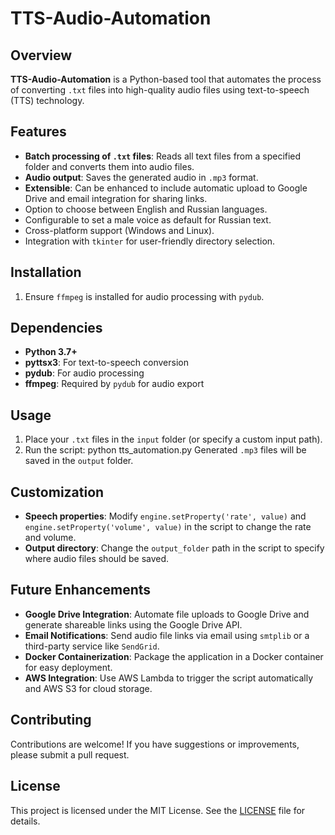 # TTS-Audio-Automation

## Overview
**TTS-Audio-Automation** is a Python-based tool that automates the process of converting `.txt` files into high-quality audio files using text-to-speech (TTS) technology. 

## Features
- **Batch processing of `.txt` files**: Reads all text files from a specified folder and converts them into audio files.
- **Audio output**: Saves the generated audio in `.mp3` format.
- **Extensible**: Can be enhanced to include automatic upload to Google Drive and email integration for sharing links.
- Option to choose between English and Russian languages.
- Configurable to set a male voice as default for Russian text.
- Cross-platform support (Windows and Linux).
- Integration with `tkinter` for user-friendly directory selection.

## Installation
1. Ensure `ffmpeg` is installed for audio processing with `pydub`.

## Dependencies
- **Python 3.7+**
- **pyttsx3**: For text-to-speech conversion
- **pydub**: For audio processing
- **ffmpeg**: Required by `pydub` for audio export

## Usage
1. Place your `.txt` files in the `input` folder (or specify a custom input path).
2. Run the script:
   python tts_automation.py
   Generated `.mp3` files will be saved in the `output` folder.

## Customization
- **Speech properties**: Modify `engine.setProperty('rate', value)` and `engine.setProperty('volume', value)` in the script to change the rate and volume.
- **Output directory**: Change the `output_folder` path in the script to specify where audio files should be saved.

## Future Enhancements
- **Google Drive Integration**: Automate file uploads to Google Drive and generate shareable links using the Google Drive API.
- **Email Notifications**: Send audio file links via email using `smtplib` or a third-party service like `SendGrid`.
- **Docker Containerization**: Package the application in a Docker container for easy deployment.
- **AWS Integration**: Use AWS Lambda to trigger the script automatically and AWS S3 for cloud storage.

## Contributing
Contributions are welcome! If you have suggestions or improvements, please submit a pull request.

## License
This project is licensed under the MIT License. See the [LICENSE](LICENSE) file for details.
